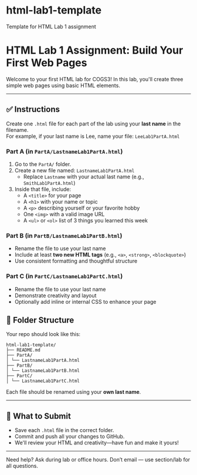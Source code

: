 # html-lab1-template
Template for HTML Lab 1 assignment 

# HTML Lab 1 Assignment: Build Your First Web Pages

Welcome to your first HTML lab for COGS3! In this lab, you'll create three simple web pages using basic HTML elements.

---

## ✅ Instructions

Create one `.html` file for each part of the lab using your **last name** in the filename.  
For example, if your last name is Lee, name your file: `LeeLab1PartA.html`

### Part A (in `PartA/LastnameLab1PartA.html`)
1. Go to the `PartA/` folder.
2. Create a new file named: `LastnameLab1PartA.html`
   - Replace `Lastname` with your actual last name (e.g., `SmithLab1PartA.html`)
3. Inside that file, include:
   - A `<title>` for your page
   - A `<h1>` with your name or topic
   - A `<p>` describing yourself or your favorite hobby
   - One `<img>` with a valid image URL
   - A `<ul>` or `<ol>` list of 3 things you learned this week

### Part B (in `PartB/LastnameLab1PartB.html`)
- Rename the file to use your last name
- Include at least **two new HTML tags** (e.g., `<a>`, `<strong>`, `<blockquote>`)
- Use consistent formatting and thoughtful structure

### Part C (in `PartC/LastnameLab1PartC.html`)
- Rename the file to use your last name
- Demonstrate creativity and layout
- Optionally add inline or internal CSS to enhance your page


## 📁 Folder Structure

Your repo should look like this:
```
html-lab1-template/
├── README.md
├── PartA/
│ └── LastnameLab1PartA.html
├── PartB/
│ └── LastnameLab1PartB.html
├── PartC/
│ └── LastnameLab1PartC.html
```


Each file should be renamed using your **own last name**.

---

## 🚀 What to Submit

- Save each `.html` file in the correct folder.
- Commit and push all your changes to GitHub.
- We'll review your HTML and creativity—have fun and make it yours!

---

Need help? Ask during lab or office hours. Don’t email — use section/lab for all questions.

